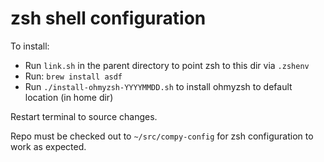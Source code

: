 # zsh shell configuration

To install:

- Run `link.sh` in the parent directory to point zsh to this dir via `.zshenv`
- Run: `brew install asdf`
- Run `./install-ohmyzsh-YYYYMMDD.sh` to install ohmyzsh to default location (in home dir)

Restart terminal to source changes.

Repo must be checked out to `~/src/compy-config` for zsh configuration to work as expected.
